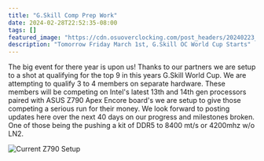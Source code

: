 ```yaml
---
title: "G.Skill Comp Prep Work"
date: 2024-02-28T22:52:35-08:00
tags: []
featured_image: "https://cdn.osuoverclocking.com/post_headers/20240223_201905.jpg"
description: "Tomorrow Friday March 1st, G.Skill OC World Cup Starts"
---
```

The big event for there year is upon us! Thanks to our partners we are setup to a shot at qualifying for the top 9 in this years G.Skill World Cup. We are attempting to qualify 3 to 4 members on separate hardware. These members will  be competing on Intel's latest 13th and 14th gen processors paired with ASUS Z790 Apex Encore board's we are setup to give those competing a serious run for their money. We look forward to posting updates here over the next 40 days on our progress and milestones broken. One of those being the pushing a kit of DDR5 to 8400 mt/s or 4200mhz w/o LN2. 

![Current Z790 Setup](https://cdn.osuoverclocking.com/post_headers/20240223_202108.jpg)
